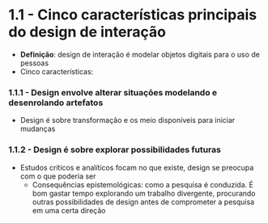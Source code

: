 # 1.1 - Cinco características principais do design de interação

* **Definição**: design de interação é modelar objetos digitais para o uso de pessoas
* Cinco características:

### 1.1.1 - Design envolve alterar situações modelando e desenrolando artefatos

* Design é sobre transformação e os meio disponíveis para iniciar mudanças

### 1.1.2 - Design é sobre explorar possibilidades futuras

* Estudos críticos e analíticos focam no que existe, design se preocupa com o que poderia ser
  * Consequências epistemológicas: como a pesquisa é conduzida. É bom gastar tempo explorando um trabalho divergente, procurando outras possibilidades de design antes de comprometer a pesquisa em uma certa direção